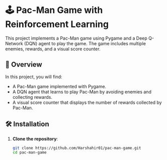 # 🕹️ Pac-Man Game with Reinforcement Learning

This project implements a Pac-Man game using Pygame and a Deep Q-Network (DQN) agent to play the game. The game includes multiple enemies, rewards, and a visual score counter.

## 📖 Overview

In this project, you will find:
- A Pac-Man game implemented with Pygame.
- A DQN agent that learns to play Pac-Man by avoiding enemies and collecting rewards.
- A visual score counter that displays the number of rewards collected by Pac-Man.

## 🛠️ Installation

1. **Clone the repository**:
   ```bash
   git clone https://github.com/Harshahir01/pac-man-game.git
   cd pac-man-game
